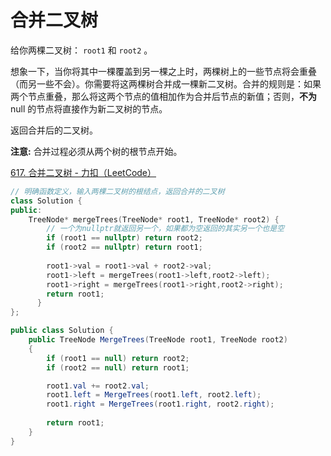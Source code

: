 # 合并二叉树

给你两棵二叉树： `root1` 和 `root2` 。

想象一下，当你将其中一棵覆盖到另一棵之上时，两棵树上的一些节点将会重叠（而另一些不会）。你需要将这两棵树合并成一棵新二叉树。合并的规则是：如果两个节点重叠，那么将这两个节点的值相加作为合并后节点的新值；否则，**不为** null 的节点将直接作为新二叉树的节点。

返回合并后的二叉树。

**注意:** 合并过程必须从两个树的根节点开始。

[617. 合并二叉树 - 力扣（LeetCode）](https://leetcode.cn/problems/merge-two-binary-trees/description/)

```c++
// 明确函数定义，输入两棵二叉树的根结点，返回合并的二叉树
class Solution {
public:
    TreeNode* mergeTrees(TreeNode* root1, TreeNode* root2) {
      	// 一个为nullptr就返回另一个，如果都为空返回的其实另一个也是空
        if (root1 == nullptr) return root2;
      	if (root2 == nullptr) return root1;
        
        root1->val = root1->val + root2->val;
        root1->left = mergeTrees(root1->left,root2->left);
        root1->right = mergeTrees(root1->right,root2->right);
        return root1;
	  }
};
```

```c#
public class Solution {
    public TreeNode MergeTrees(TreeNode root1, TreeNode root2)
    {
        if (root1 == null) return root2;
        if (root2 == null) return root1;

        root1.val += root2.val;
        root1.left = MergeTrees(root1.left, root2.left);
        root1.right = MergeTrees(root1.right, root2.right);
                
        return root1;
    }
}
```

